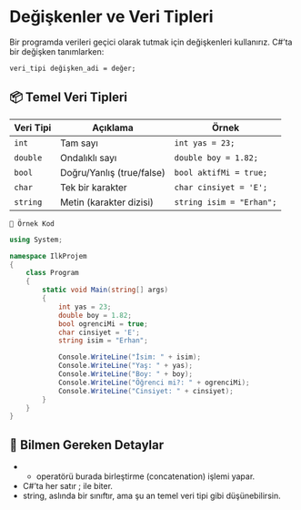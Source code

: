 # Değişkenler ve Veri Tipleri


Bir programda verileri geçici olarak tutmak için değişkenleri kullanırız. C#’ta bir değişken tanımlarken:

`veri_tipi değişken_adi = değer;`

## 📦 Temel Veri Tipleri

| Veri Tipi | Açıklama                  | Örnek                    |
| --------- | ------------------------- | ------------------------ |
| `int`     | Tam sayı                  | `int yas = 23;`          |
| `double`  | Ondalıklı sayı            | `double boy = 1.82;`     |
| `bool`    | Doğru/Yanlış (true/false) | `bool aktifMi = true;`   |
| `char`    | Tek bir karakter          | `char cinsiyet = 'E';`   |
| `string`  | Metin (karakter dizisi)   | `string isim = "Erhan";` |


`🧪 Örnek Kod`

```csharp
using System;

namespace IlkProjem
{
    class Program
    {
        static void Main(string[] args)
        {
            int yas = 23;
            double boy = 1.82;
            bool ogrenciMi = true;
            char cinsiyet = 'E';
            string isim = "Erhan";

            Console.WriteLine("İsim: " + isim);
            Console.WriteLine("Yaş: " + yas);
            Console.WriteLine("Boy: " + boy);
            Console.WriteLine("Öğrenci mi?: " + ogrenciMi);
            Console.WriteLine("Cinsiyet: " + cinsiyet);
        }
    }
}
```

## 🧠 Bilmen Gereken Detaylar
- + operatörü burada birleştirme (concatenation) işlemi yapar.
- C#’ta her satır ; ile biter.
- string, aslında bir sınıftır, ama şu an temel veri tipi gibi düşünebilirsin.

